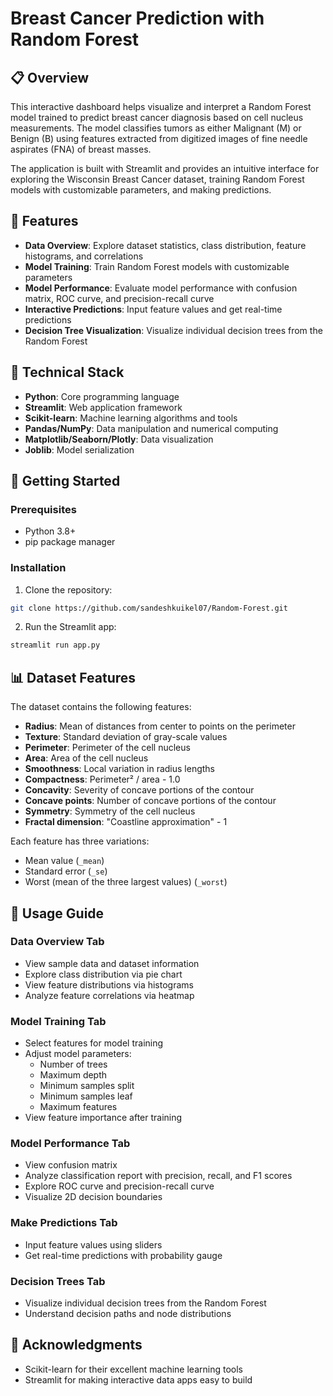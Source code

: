 # Breast Cancer Prediction with Random Forest

## 📋 Overview

This interactive dashboard helps visualize and interpret a Random Forest model trained to predict breast cancer diagnosis based on cell nucleus measurements. The model classifies tumors as either Malignant (M) or Benign (B) using features extracted from digitized images of fine needle aspirates (FNA) of breast masses.

The application is built with Streamlit and provides an intuitive interface for exploring the Wisconsin Breast Cancer dataset, training Random Forest models with customizable parameters, and making predictions.

## 🔬 Features

- **Data Overview**: Explore dataset statistics, class distribution, feature histograms, and correlations
- **Model Training**: Train Random Forest models with customizable parameters
- **Model Performance**: Evaluate model performance with confusion matrix, ROC curve, and precision-recall curve
- **Interactive Predictions**: Input feature values and get real-time predictions
- **Decision Tree Visualization**: Visualize individual decision trees from the Random Forest

## 🔧 Technical Stack

- **Python**: Core programming language
- **Streamlit**: Web application framework
- **Scikit-learn**: Machine learning algorithms and tools
- **Pandas/NumPy**: Data manipulation and numerical computing
- **Matplotlib/Seaborn/Plotly**: Data visualization
- **Joblib**: Model serialization

## 🚀 Getting Started

### Prerequisites

- Python 3.8+
- pip package manager

### Installation

1. Clone the repository:
```bash
git clone https://github.com/sandeshkuikel07/Random-Forest.git

```


2. Run the Streamlit app:
```bash
streamlit run app.py
```


## 📊 Dataset Features

The dataset contains the following features:

- **Radius**: Mean of distances from center to points on the perimeter
- **Texture**: Standard deviation of gray-scale values
- **Perimeter**: Perimeter of the cell nucleus
- **Area**: Area of the cell nucleus
- **Smoothness**: Local variation in radius lengths
- **Compactness**: Perimeter² / area - 1.0
- **Concavity**: Severity of concave portions of the contour
- **Concave points**: Number of concave portions of the contour
- **Symmetry**: Symmetry of the cell nucleus
- **Fractal dimension**: "Coastline approximation" - 1

Each feature has three variations:
- Mean value (`_mean`)
- Standard error (`_se`)
- Worst (mean of the three largest values) (`_worst`)

## 📝 Usage Guide

### Data Overview Tab
- View sample data and dataset information
- Explore class distribution via pie chart
- View feature distributions via histograms
- Analyze feature correlations via heatmap

### Model Training Tab
- Select features for model training
- Adjust model parameters:
  - Number of trees
  - Maximum depth
  - Minimum samples split
  - Minimum samples leaf
  - Maximum features
- View feature importance after training

### Model Performance Tab
- View confusion matrix
- Analyze classification report with precision, recall, and F1 scores
- Explore ROC curve and precision-recall curve
- Visualize 2D decision boundaries

### Make Predictions Tab
- Input feature values using sliders
- Get real-time predictions with probability gauge

### Decision Trees Tab
- Visualize individual decision trees from the Random Forest
- Understand decision paths and node distributions


## 🙏 Acknowledgments

- Scikit-learn for their excellent machine learning tools
- Streamlit for making interactive data apps easy to build
